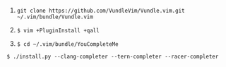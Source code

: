 1. ```git clone https://github.com/VundleVim/Vundle.vim.git ~/.vim/bundle/Vundle.vim```

2. ```$ vim +PluginInstall +qall```

3. ```$ cd ~/.vim/bundle/YouCompleteMe```

  ```$ ./install.py --clang-completer --tern-completer --racer-completer```
